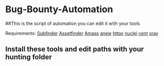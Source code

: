 # Bug-Bounty-Automation
##This is the script of automation you can edit it with your tools 

Requirements: 
[Subfinder](https://github.com/projectdiscovery/subfinder)
[Assetfinder](https://github.com/tomnomnom/assetfinder)
[Amass](https://github.com/OWASP/Amass)
[anew](https://github.com/tomnomnom/anew)
[httpx](https://github.com/projectdiscovery/httpx)
[nuclei](https://github.com/projectdiscovery/nuclei)
[cent](https://github.com/xm1k3/cent) 
[xray](https://github.com/chaitin/xray)

## Install these tools and edit paths with your hunting folder 
